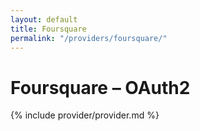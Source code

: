 ```yaml
---
layout: default
title: Foursquare
permalink: "/providers/foursquare/"
---
```

# Foursquare – OAuth2

{% include provider/provider.md %}
